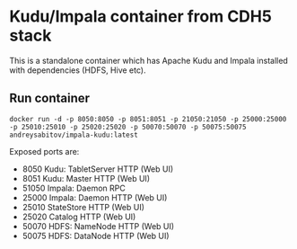 # Kudu/Impala container from CDH5 stack

This is a standalone container which has Apache Kudu and Impala installed with dependencies (HDFS, Hive etc).

## Run container

```
docker run -d -p 8050:8050 -p 8051:8051 -p 21050:21050 -p 25000:25000 -p 25010:25010 -p 25020:25020 -p 50070:50070 -p 50075:50075 andreysabitov/impala-kudu:latest
```

Exposed ports are:
* 8050 Kudu: TabletServer HTTP (Web UI)
* 8051 Kudu: Master HTTP (Web UI)
* 51050 Impala: Daemon RPC
* 25000 Impala: Daemon HTTP (Web UI)
* 25010 StateStore HTTP (Web UI)
* 25020 Catalog HTTP (Web UI)
* 50070 HDFS: NameNode HTTP (Web UI)
* 50075 HDFS: DataNode HTTP (Web UI)
